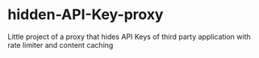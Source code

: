 # hidden-API-Key-proxy
Little project of a proxy that hides API Keys of third party application with rate limiter and content caching
